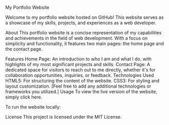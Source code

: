 My Portfolio Website


Welcome to my portfolio website hosted on GitHub! This website serves as a showcase of my skills, projects, and experiences as a web developer.

About
This portfolio website is a concise representation of my capabilities and achievements in the field of web development. With a focus on simplicity and functionality, it features two main pages: the home page and the contact page.

Features
Home Page: An introduction to who I am and what I do, with highlights of my most significant projects and skills.
Contact Page: A dedicated space for visitors to reach out to me directly, whether it's for collaboration opportunities, inquiries, or feedback.
Technologies Used
HTML5: For structuring the content of the website.
CSS3: For styling and layout customization.
[Feel free to add any additional technologies or frameworks you utilized.]
Usage
To view the live version of the website, simply click here.

To run the website locally:


License
This project is licensed under the MIT License.
